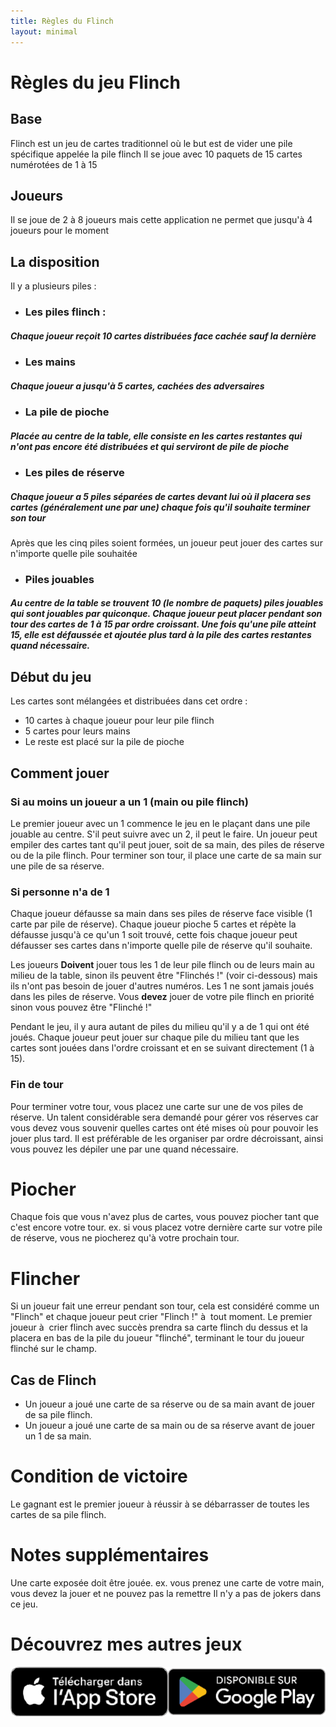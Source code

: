 ```yaml
---
title: Règles du Flinch
layout: minimal
---
```


# Règles du jeu Flinch
## **Base**
Flinch est un jeu de cartes traditionnel où le but est de vider une pile spécifique appelée la pile flinch
Il se joue avec 10 paquets de 15 cartes numérotées de 1 à 15
	
## **Joueurs**
Il se joue de 2 à 8 joueurs mais cette application ne permet que jusqu'à 4 joueurs pour le moment

## **La disposition**
Il y a plusieurs piles :
	
* ### **Les piles flinch** : 
##### Chaque joueur reçoit 10 cartes distribuées face cachée sauf la dernière

* ### **Les mains**
##### Chaque joueur a jusqu'à 5 cartes, cachées des adversaires

* ### **La pile de pioche**
##### Placée au centre de la table, elle consiste en les cartes restantes qui n'ont pas encore été distribuées et qui serviront de pile de pioche

* ### **Les piles de réserve**
##### Chaque joueur a 5 piles séparées de cartes devant lui où il placera ses cartes (généralement une par une) chaque fois qu'il souhaite terminer son tour
Après que les cinq piles soient formées, un joueur peut jouer des cartes sur n'importe quelle pile souhaitée

* ### **Piles jouables**
##### Au centre de la table se trouvent 10 (le nombre de paquets) piles jouables qui sont jouables par quiconque. Chaque joueur peut placer pendant son tour des cartes de 1 à 15 par ordre croissant. Une fois qu'une pile atteint 15, elle est défaussée et ajoutée plus tard à la pile des cartes restantes quand nécessaire.
		
## **Début du jeu**
Les cartes sont mélangées et distribuées dans cet ordre : 
* 10 cartes à chaque joueur pour leur pile flinch
* 5 cartes pour leurs mains
* Le reste est placé sur la pile de pioche
	
## **Comment jouer**
### **Si au moins un joueur a un 1 (main ou pile flinch)**
Le premier joueur avec un 1 commence le jeu en le plaçant dans une pile jouable au centre. 
S'il peut suivre avec un 2, il peut le faire.
Un joueur peut empiler des cartes tant qu'il peut jouer, soit de sa main, des piles de réserve ou de la pile flinch.
Pour terminer son tour, il place une carte de sa main sur une pile de sa réserve.

### **Si personne n'a de 1**
Chaque joueur défausse sa main dans ses piles de réserve face visible (1 carte par pile de réserve).
Chaque joueur pioche 5 cartes et répète la défausse jusqu'à ce qu'un 1 soit trouvé, cette fois chaque joueur peut défausser ses cartes dans n'importe quelle pile de réserve qu'il souhaite.
	
Les joueurs **Doivent** jouer tous les 1 de leur pile flinch ou de leurs main au milieu de la table, sinon ils peuvent être "Flinchés !" (voir ci-dessous) mais ils n'ont pas besoin de jouer d'autres numéros.
Les 1 ne sont jamais joués dans les piles de réserve.
Vous **devez** jouer de votre pile flinch en priorité sinon vous pouvez être "Flinché !"
	
Pendant le jeu, il y aura autant de piles du milieu qu'il y a de 1 qui ont été joués.
Chaque joueur peut jouer sur chaque pile du milieu tant que les cartes sont jouées dans l'ordre croissant et en se suivant directement (1 à 15).

### **Fin de tour**
Pour terminer votre tour, vous placez une carte sur une de vos piles de réserve.
Un talent considérable sera demandé pour gérer vos réserves car vous devez vous souvenir quelles cartes ont été mises où pour pouvoir les jouer plus tard.
Il est préférable de les organiser par ordre décroissant, ainsi vous pouvez les dépiler une par une quand nécessaire.

# **Piocher**
Chaque fois que vous n'avez plus de cartes, vous pouvez piocher tant que c'est encore votre tour. 
ex. si vous placez votre dernière carte sur votre pile de réserve, vous ne piocherez qu'à votre prochain tour.

# **Flincher** 
Si un joueur fait une erreur pendant son tour, cela est considéré comme un "Flinch" et chaque joueur peut crier "Flinch !" à  tout moment.
Le premier joueur à  crier flinch avec succès prendra sa carte flinch du dessus et la placera en bas de la pile du joueur "flinché", terminant le tour du joueur flinché sur le champ.

## **Cas de Flinch**
* Un joueur a joué une carte de sa réserve ou de sa main avant de jouer de sa pile flinch.
* Un joueur a joué une carte de sa main ou de sa réserve avant de jouer un 1 de sa main.

# **Condition de victoire**
Le gagnant est le premier joueur à réussir à se débarrasser de toutes les cartes de sa pile flinch.

# **Notes supplémentaires**
Une carte exposée doit être jouée. ex. vous prenez une carte de votre main, vous devez la jouer et ne pouvez pas la remettre
Il n'y a pas de jokers dans ce jeu.

# **Découvrez mes autres jeux**
[![Mes Apps](PlayStoresIconsFR.png)](https://onelink.to/gkhhrc)
